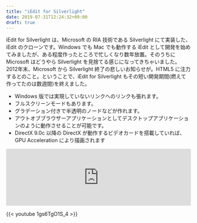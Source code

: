 ```yaml
---
title: "iEdit for Silverlight"
date: 2019-07-31T12:24:32+09:00
draft: true
---
```


iEdit for Silverlight は、Microsoft の RIA 技術である Silverlight にて実装した、iEdit のクローンです。Windows でも Mac でも動作する iEdit として開発を始めてみましたが、ある程度作ったところで忙しくなり数年放置。そのうちに Microsoft はどうやら Silverlight を見捨てる感じになってきちゃいました。2012年末、Microsoft から Silverlight 終了の悲しいお知らせが。HTML5 に注力するとのこと。ということで、iEdit for Silverlight もその短い開発期間(燃えて作ってたのは数週間)を終えました。

- Windows 版では実現していないリンクへのリンクも張れます。
- フルスクリーンモードもあります。
- グラデーション付きで半透明のノードなどが作れます。
- アウトオブブラウザーアプリケーションとしてデスクトップアプリケーションのように動作させることが可能です。
- DirectX 9.0c 以降の DirectX が動作するビデオカードを搭載していれば、GPU Acceleration により描画されます

<iframe class="hatenablogcard" style="width:100%;height:155px;max-width:600px;" title="kondoumh/iedit-silverlight" src="https://hatenablog-parts.com/embed?url=https://github.com/kondoumh/iedit-silverlight" width="300" height="150" frameborder="0" scrolling="no"></iframe>

{{< youtube 1gs6TgO1S_4 >}}
